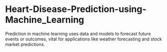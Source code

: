# Heart-Disease-Prediction-using-Machine_Learning
  Prediction in machine learning uses data and models to forecast future events or outcomes, vital for applications like weather forecasting and stock market predictions.
